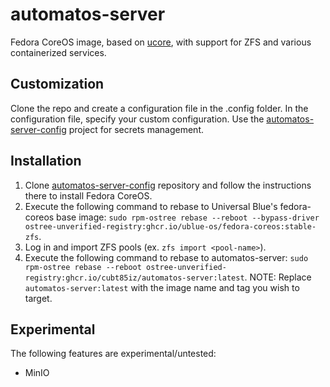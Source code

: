 # automatos-server

Fedora CoreOS image, based on [ucore](https://github.com/ublue-os/ucore.git), with support for ZFS and various containerized services.

## Customization

Clone the repo and create a configuration file in the .config folder. In the configuration file, specify your custom configuration. Use the [automatos-server-config](https://github.com/cubt85iz/automatos-server-config.git) project for secrets management.

## Installation

1. Clone [automatos-server-config](https://github.com/cubt85iz/automatos-server-config.git) repository and follow the instructions there to install Fedora CoreOS.
1. Execute the following command to rebase to Universal Blue's fedora-coreos base image: `sudo rpm-ostree rebase --reboot --bypass-driver ostree-unverified-registry:ghcr.io/ublue-os/fedora-coreos:stable-zfs`.
1. Log in and import ZFS pools (ex. `zfs import <pool-name>`).
1. Execute the following command to rebase to automatos-server: `sudo rpm-ostree rebase --reboot ostree-unverified-registry:ghcr.io/cubt85iz/automatos-server:latest`. NOTE: Replace `automatos-server:latest` with the image name and tag you wish to target.

## Experimental

The following features are experimental/untested:

* MinIO
